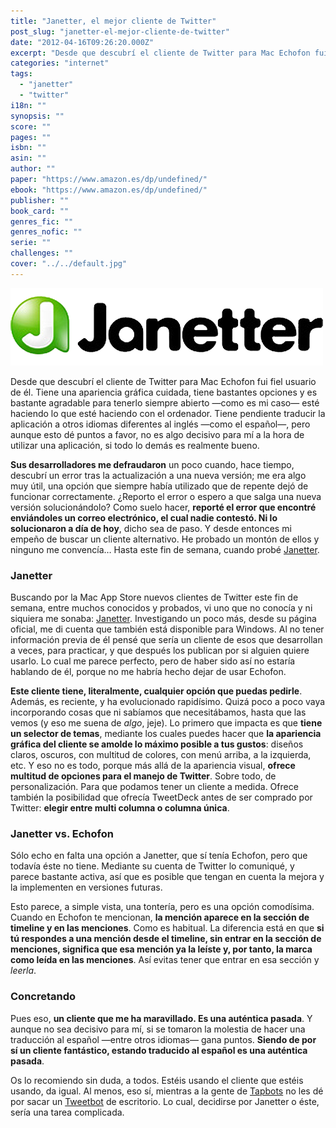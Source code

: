 ```yaml
---
title: "Janetter, el mejor cliente de Twitter"
post_slug: "janetter-el-mejor-cliente-de-twitter"
date: "2012-04-16T09:26:20.000Z"
excerpt: "Desde que descubrí el cliente de Twitter para Mac Echofon fui fiel usuario de él. Tiene una apariencia gráfica cuidada, tiene bastantes opciones y es bastante agradable para tenerlo siempre abierto —como es mi caso— esté haciendo lo que esté haciendo con el ordenador. Tiene pendiente traducir la aplicación a otros idiomas diferentes al inglés —como el español—, pero aunque esto dé puntos a favor, no es algo decisivo para mí a la hora de utilizar una aplicación, si todo lo demás es realmente bueno…"
categories: "internet"
tags: 
  - "janetter"
  - "twitter"
i18n: ""
synopsis: ""
score: ""
pages: ""
isbn: ""
asin: ""
author: ""
paper: "https://www.amazon.es/dp/undefined/"
ebook: "https://www.amazon.es/dp/undefined/"
publisher: ""
book_card: ""
genres_fic: ""
genres_nofic: ""
serie: ""
challenges: ""
cover: "../../default.jpg"
---
```


![](images/janetter.png "janetter")

Desde que descubrí el cliente de Twitter para Mac Echofon fui fiel usuario de él. Tiene una apariencia gráfica cuidada, tiene bastantes opciones y es bastante agradable para tenerlo siempre abierto —como es mi caso— esté haciendo lo que esté haciendo con el ordenador. Tiene pendiente traducir la aplicación a otros idiomas diferentes al inglés —como el español—, pero aunque esto dé puntos a favor, no es algo decisivo para mí a la hora de utilizar una aplicación, si todo lo demás es realmente bueno.

**Sus desarrolladores me defraudaron** un poco cuando, hace tiempo, descubrí un error tras la actualización a una nueva versión; me era algo muy útil, una opción que siempre había utilizado que de repente dejó de funcionar correctamente. ¿Reporto el error o espero a que salga una nueva versión solucionándolo? Como suelo hacer, **reporté el error que encontré enviándoles un correo electrónico, el cual nadie contestó. Ni lo solucionaron a día de hoy**, dicho sea de paso. Y desde entonces mi empeño de buscar un cliente alternativo. He probado un montón de ellos y ninguno me convencía… Hasta este fin de semana, cuando probé [Janetter](http://janetter.net).

### Janetter

Buscando por la Mac App Store nuevos clientes de Twitter este fin de semana, entre muchos conocidos y probados, vi uno que no conocía y ni siquiera me sonaba: [Janetter](http://janetter.net). Investigando un poco más, desde su página oficial, me di cuenta que también está disponible para Windows. Al no tener información previa de él pensé que sería un cliente de esos que desarrollan a veces, para practicar, y que después los publican por si alguien quiere usarlo. Lo cual me parece perfecto, pero de haber sido así no estaría hablando de él, porque no me habría hecho dejar de usar Echofon.

**Este cliente tiene, literalmente, cualquier opción que puedas pedirle**. Además, es reciente, y ha evolucionado rapidísimo. Quizá poco a poco vaya incorporando cosas que ni sabíamos que necesitábamos, hasta que las vemos (y eso me suena de _algo_, jeje). Lo primero que impacta es que **tiene un selector de temas**, mediante los cuales puedes hacer que **la apariencia gráfica del cliente se amolde lo máximo posible a tus gustos**: diseños claros, oscuros, con multitud de colores, con menú arriba, a la izquierda, etc. Y eso no es todo, porque más allá de la apariencia visual, **ofrece multitud de opciones para el manejo de Twitter**. Sobre todo, de personalización. Para que podamos tener un cliente a medida. Ofrece también la posibilidad que ofrecía TweetDeck antes de ser comprado por Twitter: **elegir entre multi columna o columna única**.

### Janetter vs. Echofon

Sólo echo en falta una opción a Janetter, que sí tenía Echofon, pero que todavía éste no tiene. Mediante su cuenta de Twitter lo comuniqué, y parece bastante activa, así que es posible que tengan en cuenta la mejora y la implementen en versiones futuras.

Esto parece, a simple vista, una tontería, pero es una opción comodísima. Cuando en Echofon te mencionan, **la mención aparece en la sección de timeline y en las menciones**. Como es habitual. La diferencia está en que **si tú respondes a una mención desde el timeline, sin entrar en la sección de menciones, significa que esa mención ya la leíste y, por tanto, la marca como leída en las menciones**. Así evitas tener que entrar en esa sección y _leerla_.

### Concretando

Pues eso, **un cliente que me ha maravillado. Es una auténtica pasada**. Y aunque no sea decisivo para mí, si se tomaron la molestia de hacer una traducción al español —entre otros idiomas— gana puntos. **Siendo de por sí un cliente fantástico, estando traducido al español es una auténtica pasada**.

Os lo recomiendo sin duda, a todos. Estéis usando el cliente que estéis usando, da igual. Al menos, eso sí, mientras a la gente de [Tapbots](http://tapbots.com) no les dé por sacar un [Tweetbot](http://tapbots.com/software/tweetbot) de escritorio. Lo cual, decidirse por Janetter o éste, sería una tarea complicada.
